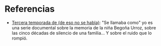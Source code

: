 
# Referencias

- [Tercera temporada de (de eso no se habla)](https://www.deesonosehabla.com/temporada-3/): "Se llamaba como" yo es una serie documental sobre la memoria de la niña Begoña Urroz, sobre las cinco décadas de silencio de una familia… Y sobre el ruido que lo rompió.
